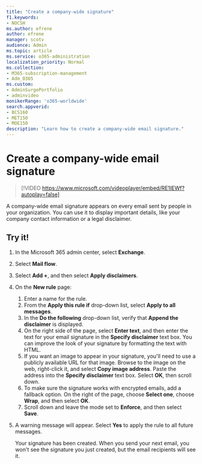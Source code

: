 ```yaml
---
title: "Create a company-wide signature"
f1.keywords:
- NOCSH
ms.author: efrene
author: efrene
manager: scotv
audience: Admin
ms.topic: article
ms.service: o365-administration
localization_priority: Normal
ms.collection: 
- M365-subscription-management 
- Adm_O365
ms.custom: 
- AdminSurgePortfolio
- adminvideo
monikerRange: 'o365-worldwide'
search.appverid:
- BCS160
- MET150
- MOE150
description: "Learn how to create a company-wide email signature."
---
```


# Create a company-wide email signature

> [!VIDEO https://www.microsoft.com/videoplayer/embed/RE1IEWf?autoplay=false]

A company-wide email signature appears on every email sent by people in your organization. You can use it to display important details, like your company contact information or a legal disclaimer. 

## Try it!

1. In the Microsoft 365 admin center, select **Exchange**.
1. Select **Mail flow**.
1. Select **Add +**, and then select **Apply disclaimers**.
1. On the **New rule** page:
    1. Enter a name for the rule.
    1. From the **Apply this rule if** drop-down list, select **Apply to all messages**.
    1. In the **Do the following** drop-down list, verify that **Append the disclaimer** is displayed.
    1. On the right side of the page, select **Enter text**, and then enter the text for your email signature in the **Specify disclaimer** text box. You can improve the look of your signature by formatting the text with HTML.
    1. If you want an image to appear in your signature, you'll need to use a publicly available URL for that image. Browse to the image on the web, right-click it, and select **Copy image address**. Paste the address into the **Specify disclaimer** text box. Select **OK**, then scroll down.
    1. To make sure the signature works with encrypted emails, add a fallback option. On the right of the page, choose **Select one**, choose **Wrap**, and then select **OK**.
    1. Scroll down and leave the mode set to **Enforce**, and then select **Save**.
1. A warning message will appear. Select **Yes** to apply the rule to all future messages.

    Your signature has been created. When you send your next email, you won't see the signature you just created, but the email recipients will see it.